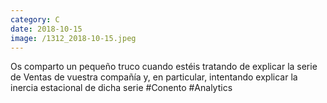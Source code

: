 ```yaml
--- 
category: C 
date: 2018-10-15 
image: /1312_2018-10-15.jpeg 
--- 
```


Os comparto un pequeño truco cuando estéis tratando de explicar la serie de Ventas de vuestra compañía y, en particular, intentando explicar la inercia estacional de dicha serie #Conento #Analytics